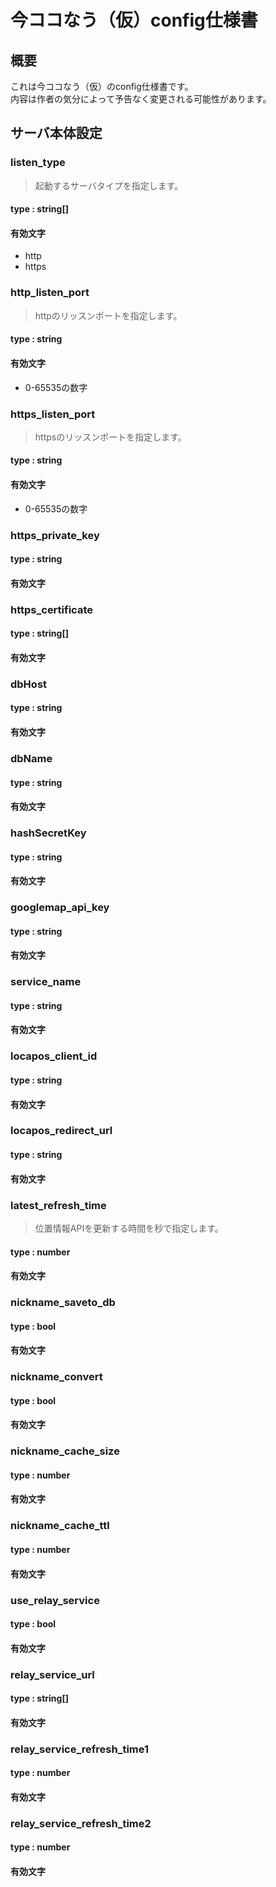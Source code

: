 # 今ココなう（仮）config仕様書

## 概要
これは今ココなう（仮）のconfig仕様書です。  
内容は作者の気分によって予告なく変更される可能性があります。  

## サーバ本体設定  

### listen_type  
> 起動するサーバタイプを指定します。

#### type : string[]  

#### 有効文字  
* http  
* https  


### http_listen_port  
> httpのリッスンポートを指定します。

#### type : string  

#### 有効文字  
* 0-65535の数字


### https_listen_port  
> httpsのリッスンポートを指定します。

#### type : string  

#### 有効文字  
* 0-65535の数字



### https_private_key  
> 

#### type : string  

#### 有効文字  



### https_certificate  
> 

#### type : string[]  

#### 有効文字  



### dbHost  
> 

#### type : string  

#### 有効文字  



### dbName  
> 

#### type : string  

#### 有効文字  



### hashSecretKey  
> 

#### type : string  

#### 有効文字  



### googlemap_api_key  
> 

#### type : string  

#### 有効文字  



### service_name  
> 

#### type : string  

#### 有効文字  



### locapos_client_id  
 > 

#### type : string  

#### 有効文字  



### locapos_redirect_url  
 > 

#### type : string  

#### 有効文字  



### latest_refresh_time  
> 位置情報APIを更新する時間を秒で指定します。

#### type : number  

#### 有効文字  



### nickname_saveto_db  
 > 

#### type : bool  

#### 有効文字  



### nickname_convert  
 > 

#### type : bool  

#### 有効文字  



### nickname_cache_size  
 > 

#### type : number  

#### 有効文字  




### nickname_cache_ttl  
 > 

#### type : number  

#### 有効文字  



### use_relay_service  
 > 

#### type : bool  

#### 有効文字  



### relay_service_url  
 > 

#### type : string[]  

#### 有効文字  



### relay_service_refresh_time1  
 > 

#### type : number  

#### 有効文字  



### relay_service_refresh_time2  
 > 

#### type : number  

#### 有効文字  


